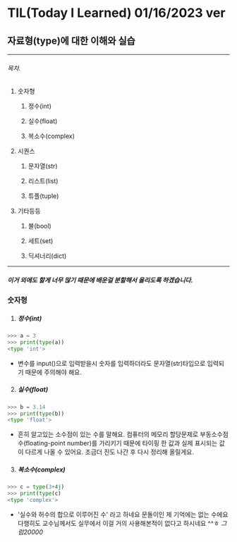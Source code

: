 # TIL(Today I Learned) 01/16/2023 ver

## 자료형(type)에 대한 이해와 실습

--- 

###### 목차.

1. 숫자형
   
   1. 정수(int)
   
   2. 실수(float)
   
   3. 복소수(complex)

2. 시퀀스
   
   1. 문자열(str)
   
   2. 리스트(list)
   
   3. 튜플(tuple)

3. 기타등등
   
   1. 불(bool)
   
   2. 세트(set)
   
   3. 딕셔너리(dict)

-----------------------------------

##### 이거 외에도 할게 너무 많기 때문에 배운걸 분할해서 올리도록 하겠습니다.

### 숫자형

1. ##### 정수(int)

```python
>>> a = 3
>>> print(type(a))
<type 'int'>
```

- 변수를 input()으로 입력받을시 숫자를 입력하더라도 문자열(str)타입으로 입력되기 때문에 주의해야 해요. 
2. ##### 실수(float)

```python
>>> b = 3.14
>>> print(type(b))
<type 'float'>
```

* 흔히 알고있는 소수점이 있는 수를 말해요. 컴퓨터의 메모리 할당문제로  부동소수점수(floating-point number)를 가리키기 때문에 타이핑 한 값과 실제 표시되는 값이 다르게 나올 수 있어요. 조금더 진도 나간 후 다시 정리해 올릴게요.
3. ##### 복소수(complex)

```python
>>> c = type(3+4j)
>>> print(type(c)
<type 'complex'>
```

* '실수와 허수의 합으로 이루어진 수' 라고 하네요 문돌이인 제 기억에는 없는 수에요 다행히도 교수님께서도 실무에서 이걸 거의 사용해본적이 없다고 하시네요 ^^ㅎ _그럼20000_

